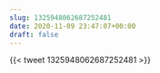 ```yaml
---
slug: 1325948062687252481
date: 2020-11-09 23:47:07+00:00
draft: false
---
```


{{< tweet 1325948062687252481 >}}
